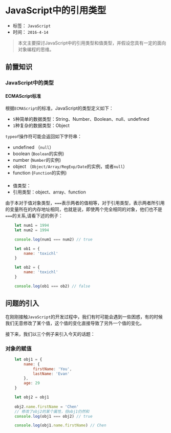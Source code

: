 # JavaScript中的引用类型
- 标签： `JavaScript`
- 时间： `2016-4-14`

> 本文主要探讨JavaScript中的引用类型和值类型，并假设您具有一定的面向对象编程的思维。

## 前置知识

### JavaScript中的类型

#### ECMAScript标准

根据`ECMAScript`的标准，JavaScript的类型定义如下：

- `5`种简单的数据类型：String、Number、Boolean、null、undefined
- `1`种复杂的数据类型：Object

`typeof`操作符可能会返回如下字符串：

- undefined  （`null`）
- boolean  (`Boolean`的实例)
- number  (`Number`的实例)
- object （`Object/Array/RegExp/Date`的实例，或者`null`）
- function    (`Function`的实例)


#### 

- 值类型：
- 引用类型：object、array、function

由于本对于值对象类型，`===`表示两者的值相等，对于引用类型，表示两者所引用的变量所在的内存地址相同，也就是说，即使两个完全相同的对象，他们也不是`===`的关系,请看下述的例子：

```js
    let num1 = 1994
    let num2 = 1994

    console.log(num1 === num2) // true

    let ob1 = {
        name: 'toxichl'
    }

    let ob2 = {
        name: 'toxichl'
    }

    console.log(ob1 === ob2) // false
```


## 问题的引入

在刚刚接触`JavaScript`的开发过程中，我们有时可能会遇到一些困惑，有的时候我们无意修改了某个值，这个值的变化直接导致了另外一个值的变化。

接下来，我们以三个例子来引入今天的话题：

### 对象的赋值
```js
    let obj1 = {
        name: {
            firstName: 'You',
            lastName: 'Evan'
        },
        age: 29
    }

    let obj2 = obj1
	
    obj2.name.firstName = 'Chen'
	// 修改了obj2的某个属性，但obj1仍然和
    console.log(obj1 === obj2) // true

    console.log(obj1.name.firstName) // Chen
```

